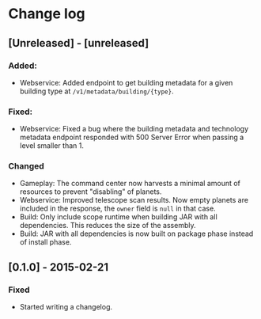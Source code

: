 # Change log

## [Unreleased] - [unreleased]
### Added:
- Webservice: Added endpoint to get building metadata for a given building type at `/v1/metadata/building/{type}`.

### Fixed:
- Webservice: Fixed a bug where the building metadata and technology metadata endpoint responded with 500 Server Error when passing a level smaller than 1.

### Changed
- Gameplay: The command center now harvests a minimal amount of resources to prevent "disabling" of planets.
- Webservice: Improved telescope scan results. Now empty planets are included in the response, the `owner` field is `null` in that case.
- Build: Only include scope runtime when building JAR with all dependencies. This reduces the size of the assembly.
- Build: JAR with all dependencies is now built on package phase instead of install phase.

## [0.1.0] - 2015-02-21
### Fixed
- Started writing a changelog.